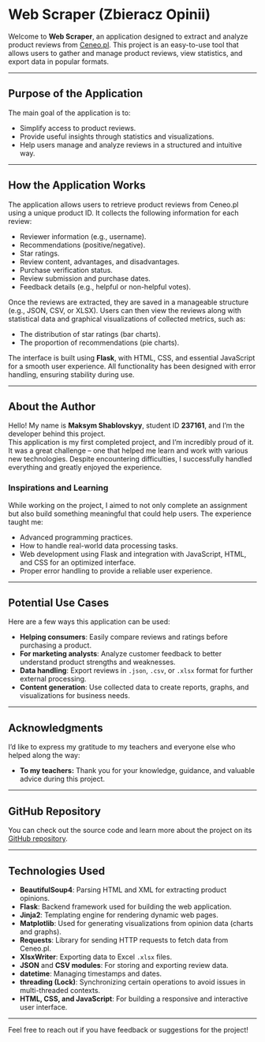 # Web Scraper (Zbieracz Opinii)

Welcome to **Web Scraper**, an application designed to extract and analyze product reviews from [Ceneo.pl](https://www.ceneo.pl/). This project is an easy-to-use tool that allows users to gather and manage product reviews, view statistics, and export data in popular formats.

---

## **Purpose of the Application**

The main goal of the application is to:
- Simplify access to product reviews.
- Provide useful insights through statistics and visualizations.
- Help users manage and analyze reviews in a structured and intuitive way.

---

## **How the Application Works**

The application allows users to retrieve product reviews from Ceneo.pl using a unique product ID. It collects the following information for each review:
- Reviewer information (e.g., username).
- Recommendations (positive/negative).
- Star ratings.
- Review content, advantages, and disadvantages.
- Purchase verification status.
- Review submission and purchase dates.
- Feedback details (e.g., helpful or non-helpful votes).

Once the reviews are extracted, they are saved in a manageable structure (e.g., JSON, CSV, or XLSX). Users can then view the reviews along with statistical data and graphical visualizations of collected metrics, such as:
- The distribution of star ratings (bar charts).
- The proportion of recommendations (pie charts).

The interface is built using **Flask**, with HTML, CSS, and essential JavaScript for a smooth user experience. All functionality has been designed with error handling, ensuring stability during use.

---

## **About the Author**

Hello! My name is **Maksym Shablovskyy**, student ID **237161**, and I’m the developer behind this project.  
This application is my first completed project, and I’m incredibly proud of it. It was a great challenge – one that helped me learn and work with various new technologies. Despite encountering difficulties, I successfully handled everything and greatly enjoyed the experience.

### **Inspirations and Learning**
While working on the project, I aimed to not only complete an assignment but also build something meaningful that could help users. The experience taught me:
- Advanced programming practices.
- How to handle real-world data processing tasks.
- Web development using Flask and integration with JavaScript, HTML, and CSS for an optimized interface.
- Proper error handling to provide a reliable user experience.

---

## **Potential Use Cases**

Here are a few ways this application can be used:  
- **Helping consumers**: Easily compare reviews and ratings before purchasing a product.  
- **For marketing analysts**: Analyze customer feedback to better understand product strengths and weaknesses.  
- **Data handling**: Export reviews in `.json`, `.csv`, or `.xlsx` format for further external processing.  
- **Content generation**: Use collected data to create reports, graphs, and visualizations for business needs.  

---

## **Acknowledgments**

I’d like to express my gratitude to my teachers and everyone else who helped along the way:
- **To my teachers:** Thank you for your knowledge, guidance, and valuable advice during this project.  

---

## **GitHub Repository**

You can check out the source code and learn more about the project on its [GitHub repository](https://github.com/mshablovskyy/WebScraping).  

---

## **Technologies Used**

- **BeautifulSoup4**: Parsing HTML and XML for extracting product opinions.  
- **Flask**: Backend framework used for building the web application.  
- **Jinja2**: Templating engine for rendering dynamic web pages.  
- **Matplotlib**: Used for generating visualizations from opinion data (charts and graphs).  
- **Requests**: Library for sending HTTP requests to fetch data from Ceneo.pl.  
- **XlsxWriter**: Exporting data to Excel `.xlsx` files.  
- **JSON** and **CSV modules**: For storing and exporting review data.  
- **datetime**: Managing timestamps and dates.  
- **threading (Lock)**: Synchronizing certain operations to avoid issues in multi-threaded contexts.  
- **HTML, CSS, and JavaScript**: For building a responsive and interactive user interface.

---

Feel free to reach out if you have feedback or suggestions for the project!